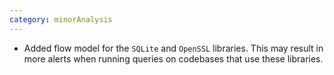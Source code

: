 ```yaml
---
category: minorAnalysis
---
```

* Added flow model for the `SQLite` and `OpenSSL` libraries. This may result in more alerts when running queries on codebases that use these libraries.